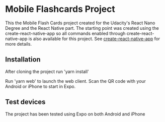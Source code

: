 # Mobile Flashcards Project

This the Mobile Flash Cards project created for the Udacity's React Nano Degree and the React Native part. The starting point was created using the create-react-native-app so all commands enabled through create-react-native-app is
also available for this project. See [create-react-native-app](https://github.com/expo/create-react-native-app) for more details.

## Installation

After cloning the project run 'yarn install'

Run 'yarn web' to launch the web client. Scan the QR code with your Android or iPhone to start in Expo.

## Test devices

The project has been tested using Expo on both Android and iPhone